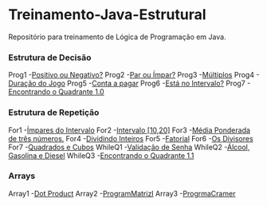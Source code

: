 # Treinamento-Java-Estrutural
Repositório para treinamento de Lógica de Programação em Java.

### Estrutura de Decisão

Prog1 -[Positivo ou Negativo?](https://github.com/Kaiquered/Treinamento-Java-Estruturado/blob/master/Programs/if-else-switch/Prog1.java)
Prog2 -[Par ou Ímpar?](https://github.com/Kaiquered/Treinamento-Java-Estruturado/blob/master/Programs/if-else-switch/Prog2.java)
Prog3 -[Múltiplos](https://github.com/Kaiquered/Treinamento-Java-Estruturado/blob/master/Programs/if-else-switch/Prog3.java)
Prog4 -[Duração do Jogo](https://github.com/Kaiquered/Treinamento-Java-Estruturado/blob/master/Programs/if-else-switch/Prog4.java)
Prog5 -[Conta a pagar](https://github.com/Kaiquered/Treinamento-Java-Estruturado/blob/master/Programs/if-else-switch/Prog5.java)
Prog6 -[Está no Intervalo?](https://github.com/Kaiquered/Treinamento-Java-Estruturado/blob/master/Programs/if-else-switch/Prog6.java)
Prog7 -[Encontrando o Quadrante 1.0](https://github.com/Kaiquered/Treinamento-Java-Estruturado/blob/master/Programs/if-else-switch/Prog7.java)

### Estrutura de Repetição

For1 -[Ímpares do Intervalo](https://github.com/Kaiquered/Treinamento-Java-Estruturado/blob/master/Programs/loops/ForQ1.java)
For2 -[Intervalo [10,20]](https://github.com/Kaiquered/Treinamento-Java-Estruturado/blob/master/Programs/loops/ForQ2.java)
For3 -[Média Ponderada de três números.](https://github.com/Kaiquered/Treinamento-Java-Estruturado/blob/master/Programs/loops/ForQ3.java)
For4 -[Dividindo Inteiros](https://github.com/Kaiquered/Treinamento-Java-Estruturado/blob/master/Programs/loops/ForQ4.java)
For5 -[Fatorial](https://github.com/Kaiquered/Treinamento-Java-Estruturado/blob/master/Programs/loops/ForQ5.java)
For6 -[Os Divisores](https://github.com/Kaiquered/Treinamento-Java-Estruturado/blob/master/Programs/loops/ForQ6.java)
For7 -[Quadrados e Cubos](https://github.com/Kaiquered/Treinamento-Java-Estruturado/blob/master/Programs/loops/ForQ7.java)
WhileQ1 -[Validação de Senha](https://github.com/Kaiquered/Treinamento-Java-Estruturado/blob/master/Programs/loops/WhileQ1.java)
WhileQ2 -[Álcool, Gasolina e Diesel](https://github.com/Kaiquered/Treinamento-Java-Estruturado/blob/master/Programs/loops/WhileQ2.java)
WhileQ3 -[Encontrando o Quadrante 1.1](https://github.com/Kaiquered/Treinamento-Java-Estruturado/blob/master/Programs/loops/WhileQ3.java)

### Arrays

Array1 -[Dot Product](https://github.com/Kaiquered/Treinamento-Java-Estruturado/blob/master/Programs/arrays/vector/aplication/DotProduct.java)
Array2 -[ProgramMatrizI](https://github.com/Kaiquered/Treinamento-Java-Estruturado/blob/master/Programs/arrays/matriz/aplication/ProgramMatrizI.java)
Array3 -[ProgrmaCramer](https://github.com/Kaiquered/Treinamento-Java-Estruturado/blob/master/Programs/arrays/matriz/aplication/ProgramCramer.java)

